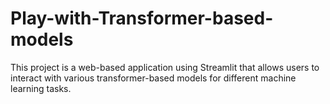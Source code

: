 # Play-with-Transformer-based-models
This project is a web-based application using Streamlit that allows users to interact with various transformer-based models for different machine learning tasks.
